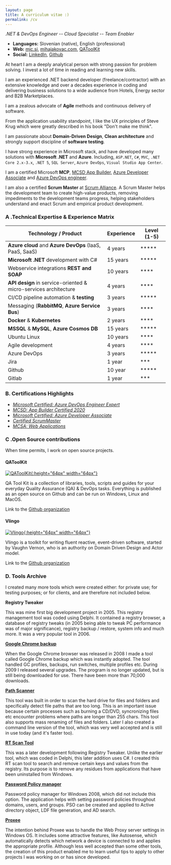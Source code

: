 ```yaml
---
layout: page
title: A curriculum vitae :)
permalink: /cv
---
```


_.NET & DevOps Engineer -- Cloud Specialist -- Team Enabler_

- **Languages:** Slovenian (native), English (professional)
- **Web:** [mjc.si](https://mjc.si/blog/), [mihajakovac.com](https://mihajakovac.com), [QAToolKit](https://qatoolkit.io)
- **Social:** [LinkedIn](https://www.linkedin.com/in/mihajakovac/), [Github](https://github.com/mihaj)

At heart I am a deeply analytical person with strong passion for problem solving. I invest a lot of time in reading and learning new skills.

I am an experienced .NET backend developer (freelance/contractor) with an extensive knowledge and over a decades experience in coding and delivering business solutions to a wide audience from Hotels, Energy sector and B2B Marketplaces.

I am a zealous advocate of **Agile** methods and continuous delivery of software. 

From the application usability standpoint, I like the UX principles of Steve Krug which were greatly described in his book "Don't make me think".

I am passionate about **Domain-Driven Design**, **Clean architecture** and strongly support discipline of **software testing**.

I have strong experience in Microsoft stack, and have developed many solutions with **Microsoft .NET** and **Azure**. Including, `ASP.NET`, `C#`, `MVC`, `.NET Core 2.x-3.x`, `.NET 5`, `SQL Server`, `Azure DevOps`, `Visual Studio App Center`.

I am a certified Microsoft **MCP**, [MCSD App Builder](https://www.youracclaim.com/badges/46cb2f06-64f1-4784-b321-2dd3c092d2b8), [Azure Developer Associate](https://www.youracclaim.com/badges/adc48026-470d-47a8-a766-cbe192904957) and [Azure DevOps engineer](https://www.youracclaim.com/badges/671077ef-4b52-4b5c-ba5a-8bed04819678).

I am also a certified **Scrum Master** at [Scrum Alliance](https://bcert.me/bc/html/show-badge.html?b=hoeuvmlh). A Scrum Master helps the development team to create high-value products, removing impediments to the development teams progress, helping stakeholders understand and enact Scrum and empirical product development.

### A .Technical Expertise & Experience Matrix

| Technology / Product | Experience | Level (1-5) |
| ----------- | ----------- | ----------- |
| **Azure cloud** and **Azure DevOps** (IaaS, PaaS, SaaS) | 4 years | ***** |
| **Microsoft .NET** development with C# | 15 years | ***** |
| Webservice integrations **REST and SOAP** | 10 years | **** |
| **API design** in service-oriented & micro-services architecture | 4 years | **** |
| CI/CD pipeline automation & **testing** | 3 years | ***** |
| Messaging (**RabbitMQ**, **Azure Service Bus**) | 3 years | **** |
| **Docker** & **Kubernetes** | 2 years | **** |
| **MSSQL** & **MySQL**, **Azure Cosmos DB** |15 years | ***** |
| Ubuntu Linux | 10 years | **** |
| Agile development | 4 years | **** |
| Azure DevOps | 3 years | ***** |
| Jira | 1 year | *** |
| Github | 10 year | ***** |
| Gitlab | 1 year | *** |

### B. Certifications Highlights

- [_Microsoft Certified: Azure DevOps Engineer Expert_](https://www.youracclaim.com/badges/671077ef-4b52-4b5c-ba5a-8bed04819678)
- [_MCSD: App Builder Certified 2020_](https://www.youracclaim.com/badges/46cb2f06-64f1-4784-b321-2dd3c092d2b8)
- [_Microsoft Certified: Azure Developer Associate_](https://www.youracclaim.com/badges/adc48026-470d-47a8-a766-cbe192904957)
- [_Certified ScrumMaster_](https://bcert.me/bc/html/show-badge.html?b=hoeuvmlh)
- [_MCSA: Web Applications_](https://www.youracclaim.com/badges/93e1f562-1c80-45d0-ae3c-fdd497b56166)

### C .Open Source contributions

When time permits, I work on open source projects.

#### QAToolKit
[![QAToolKit](https://avatars2.githubusercontent.com/u/73333202?s=200&v=4){:height="64px" width="64px"}](https://qatoolkit.io/)

QA Tool Kit is a collection of libraries, tools, scripts and guides for your everyday Quality Assurance (QA) & DevOps tasks. Everything is published as an open source on Github and can be run on Windows, Linux and MacOS.

Link to the [Github organization](https://github.com/qatoolkit)

#### Vlingo
[![Vlingo](https://avatars2.githubusercontent.com/u/38519139?s=200&v=4){:height="64px" width="64px"}](https://vlingo.io/)

Vlingo is a toolkit for writing fluent reactive, event-driven software, started by Vaughn Vernon, who is an authority on Domain Driven Design and Actor model.

Link to the [Github organization](https://github.com/vlingo-net)

### D. Tools Archive

I created many more tools which were created either: for private use; for testing purposes; or for clients, and are therefore not included below.

**Registry Tweaker**

This was mine first big development project in 2005. This registry management tool was coded using Delphi. It contained a registry browser, a database of registry tweaks (in 2005 being able to tweak PC performance was of major significance), registry backup / restore, system info and much more. It was a very popular tool in 2006.

[**Google Chrome backup**](https://googlechromebackup.com)

When the Google Chrome browser was released in 2008 I made a tool called Google Chrome backup which was instantly adopted. The tool handled GC profiles, backups, run switches, multiple profiles etc. During 2009 I released several upgrades. The program is no longer updated, but is still being downloaded for use. There have been more than 70,000 downloads.

[**Path Scanner**](https://pathscanner.com)

This tool was built in order to scan the hard drive for files and folders and specifically detect file paths that are too long. This is an important issue because certain processes such as burning a CD/DVD, syncronizing files etc encounter problems where paths are longer than 255 chars. This tool also supports mass renaming of files and folders. Later I also created a command line version of the tool, which was very well accepted and is still in use today (and it's faster too).

[**RT Scan Tool**](http://www.parhelia-tools.com/products/rtst/Rtst.aspx)

This was a later development following Registry Tweaker. Unlike the earlier tool, which was coded in Delphi, this later addition uses C#. I created this RT scan tool to search and remove certain keys and values from the registry. Its purpose is to remove any residues from applications that have been uninstalled from Windows.

[**Password Policy manager**](http://www.parhelia-tools.com/products/ppm/ppm.aspx)

Password policy manager for Windows 2008, which did not include this option. The application helps with setting password policies throughout domains, users, and groups. PSO can be created and applied to Active directory object, LDF file generation, and AD search.

[**Proxee**](http://www.parhelia-tools.com/products/proxee/Proxee.aspx)

The intention behind Proxee was to handle the Web Proxy server settings in Windows OS. It includes some attractive features, like Autosense, which automatically detects which network a device is connected to and applies the appropriate profile. Although less well accepted than some other tools, the creation of this product enabled me to learn useful tips to apply to other projects I was working on or has since developed. 